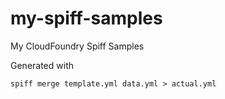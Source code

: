 # my-spiff-samples
My CloudFoundry Spiff Samples

Generated with

```
spiff merge template.yml data.yml > actual.yml
```
